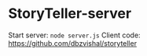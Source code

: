 # StoryTeller-server

Start server: `node server.js`
Client code: https://github.com/dbzvishal/storyteller

